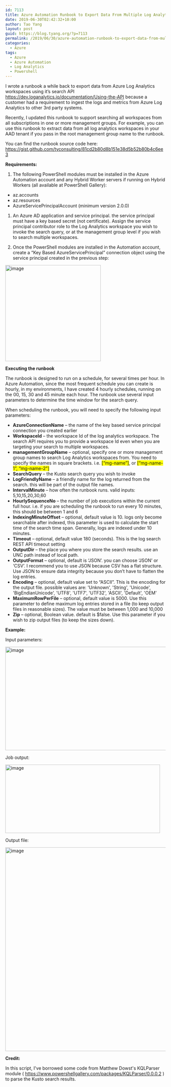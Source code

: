 ```yaml
---
id: 7113
title: Azure Automation Runbook to Export Data From Multiple Log Analytics Workspaces
date: 2019-06-30T02:42:32+10:00
author: Tao Yang
layout: post
guid: https://blog.tyang.org/?p=7113
permalink: /2019/06/30/azure-automation-runbook-to-export-data-from-multiple-log-analytics-workspaces/
categories:
  - Azure
tags:
  - Azure
  - Azure Automation
  - Log Analytics
  - Powershell
---
```

<p>I wrote a runbook a while back to export data from Azure Log Analytics workspaces using it’s search API <a href="https://dev.loganalytics.io/documentation/Using-the-API">https://dev.loganalytics.io/documentation/Using-the-API</a> because a customer had a requirement to ingest the logs and metrics from Azure Log Analytics to other 3rd party systems.</p>
<p>Recently, I updated this runbook to support searching all workspaces from all subscriptions in one or more management groups. For example, you can use this runbook to extract data from all log analytics workspaces in your AAD tenant if you pass in the root management group name to the runbook.</p>
<p>You can find the runbook source code here: <a href="https://gist.github.com/tyconsulting/81cd2b80d8b151e38d5b52b80b4c6ee3">https://gist.github.com/tyconsulting/81cd2b80d8b151e38d5b52b80b4c6ee3</a></p>
<p><strong>Requirements:</strong></p>
<ol>
<li>The following PowerShell modules must be installed in the Azure Automation account and any Hybrid Worker servers if running on Hybrid Workers (all available at PowerShell Gallery):</li>
</ol>
<ul>
<li>az.accounts</li>
<li>az.resources</li>
<li>AzureServicePrincipalAccount (minimum version 2.0.0)</li>
</ul>
<ol>
<li>An Azure AD application and service principal. the service principal must have a key based secret (not certificate). Assign the service principal contributor role to the Log Analytics workspace you wish to invoke the search query, or at the management group level if you wish to search multiple workspaces.<p></p>
</li>
<li>Once the PowerShell modules are installed in the Automation account, create a “Key Based AzureServicePrincipal” connection object using the service principal created in the previous step:<p></p>
</li>
</ol>
<p><a href="https://blog.tyang.org/wp-content/uploads/2019/06/image-5.png"><img class="" style="margin: 0px;background-image: none" title="image" src="https://blog.tyang.org/wp-content/uploads/2019/06/image_thumb-5.png" alt="image" width="300" height="302" border="0"></a></p>
<p><strong>Executing the runbook</strong></p>
<p>The runbook is designed to run on a schedule, for several times per hour. In Azure Automation, since the most frequent schedule you can create is hourly, in my environments, I have created 4 hourly schedules, running on the 00, 15, 30 and 45 minute each hour. The runbook use several input parameters to determine the time window for the search query.</p>
<p>When scheduling the runbook, you will need to specify the following input parameters:</p>
<ul>
<li><strong>AzureConnectionName</strong> – the name of the key based service principal connection you created earlier</li>
<li><strong>WorkspaceId</strong> – the workspace Id of the log analytics workspace. The search API requires you to provide a workspace Id even when you are targeting your search to multiple workspaces.</li>
<li><strong>managementGroupName</strong> – optional, specify one or more management group names to search Log Analytics workspaces from. You need to specify the names in square brackets. i.e. <span style="background-color: #ffff00">[“mg-name”]</span>, or <span style="background-color: #ffff00">[“mg-name-1”, “mg-name-2”]</span></li>
<li><strong>SearchQuery</strong> – the Kusto search query you wish to invoke</li>
<li><strong>LogFriendlyName</strong> – a friendly name for the log returned from the search. this will be part of the output file names.</li>
<li><strong>IntervalMinute</strong> – how often the runbook runs. valid inputs: 5,10,15,20,30,60</li>
<li><strong>HourlySequenceNo</strong> – the number of job executions within the current full hour. i.e. if you are scheduling the runbook to run every 10 minutes, this should be between 1 and 6</li>
<li><strong>IndexingMinuteOffset</strong> – optional, default value is 10. logs only become searchable after indexed, this parameter is used to calculate the start time of the search time span. Generally, logs are indexed under 10 minutes.</li>
<li><strong>Timeout</strong> – optional, default value 180 (seconds). This is the log search REST API timeout setting</li>
<li><strong>OutputDir</strong> – the place you where you store the search results. use an UNC path instead of local path.</li>
<li><strong>OutputFormat</strong> – optional, default is ‘JSON’. you can choose ‘JSON’ or ‘CSV’. I recommend you to use JSON because CSV has a flat structure. Use JSON to ensure data integrity because you don’t have to flatten the log entries.</li>
<li><strong>Encoding</strong> – optional, default value set to “ASCII”. This is the encoding for the output file. possible values are: 'Unknown', 'String', 'Unicode', 'BigEndianUnicode', 'UTF8', 'UTF7', 'UTF32', 'ASCII', 'Default', 'OEM'</li>
<li><strong>MaximumRowPerFile</strong> – optional, default value is 5000. Use this parameter to define maximum log entries stored in a file (to keep output files in reasonable sizes). The value must be between 1,000 and 10,000</li>
<li><strong>Zip</strong> – optional, Boolean value. default is $false. Use this parameter if you wish to zip output files (to keep the sizes down).</li>
</ul>
<p><strong>Example:</strong></p>
<p>Input parameters:</p>
<p><a href="https://blog.tyang.org/wp-content/uploads/2019/06/image-6.png"><img style="background-image: none" title="image" src="https://blog.tyang.org/wp-content/uploads/2019/06/image_thumb-6.png" alt="image" width="550" height="325" border="0"></a></p>
<p>Job output:</p>
<p><a href="https://blog.tyang.org/wp-content/uploads/2019/06/image-7.png"><img style="background-image: none" title="image" src="https://blog.tyang.org/wp-content/uploads/2019/06/image_thumb-7.png" alt="image" width="486" height="215" border="0"></a></p>
<p>Output file:</p>
<p><a href="https://blog.tyang.org/wp-content/uploads/2019/06/image-8.png"><img style="background-image: none" title="image" src="https://blog.tyang.org/wp-content/uploads/2019/06/image_thumb-8.png" alt="image" width="586" height="640" border="0"></a></p>

<!-- wp:paragraph -->
<p><strong>Credit:</strong></p>
<!-- /wp:paragraph -->

<!-- wp:paragraph -->
<p>In this script, I've borrowed some code from Matthew Dowst's KQLParser module ( <a href="https://www.powershellgallery.com/packages/KQLParser/0.0.0.2">https://www.powershellgallery.com/packages/KQLParser/0.0.0.2</a> ) to parse the Kusto search results.</p>
<!-- /wp:paragraph -->